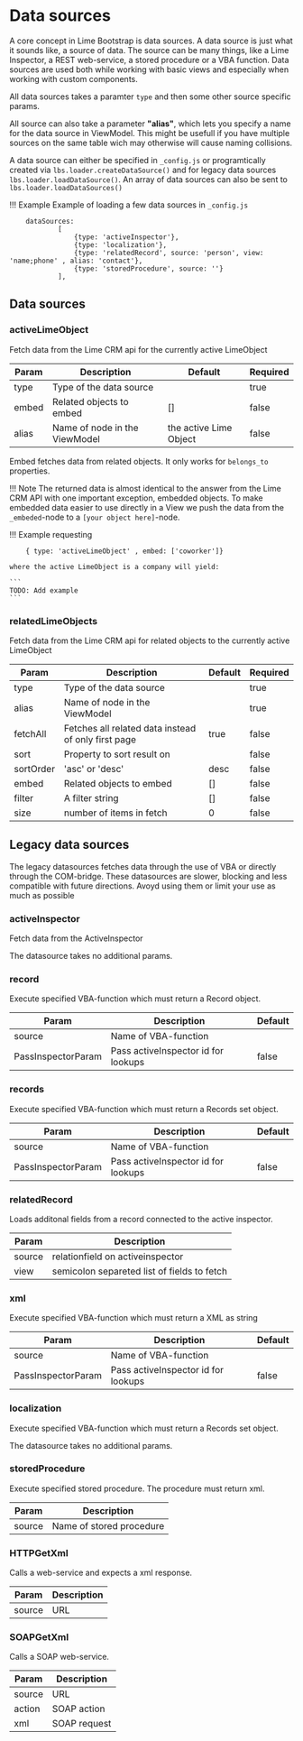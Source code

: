 # Data sources

A core concept in Lime Bootstrap is data sources. A data source is just what it sounds like, a source of data. The source can be many things, like a Lime Inspector, a REST web-service, a stored procedure or a VBA function. Data sources are used both while working with basic views and especially when working with custom components.

All data sources  takes a paramter `type` and then some other source specific params.

All source can also take a parameter __"alias"__, which lets you specify a name for the data source in ViewModel. This might be usefull if you have multiple sources on the same table wich may otherwise will cause naming collisions.

A data source can either be specified in `_config.js` or programtically created via `lbs.loader.createDataSource()` and for legacy data sources `lbs.loader.loadDataSource()`. An array of data sources can also be sent to `lbs.loader.loadDataSources()`

!!! Example
    Example of loading a few data sources in `_config.js`

        dataSources:
                [
                    {type: 'activeInspector'},
                    {type: 'localization'},
                    {type: 'relatedRecord', source: 'person', view: 'name;phone' , alias: 'contact'},
                    {type: 'storedProcedure', source: ''}
                ],



## Data sources

### activeLimeObject
Fetch data from the Lime CRM api for the currently active LimeObject


| Param              | Description                         | Default                | Required |
|--------------------|-------------------------------------|------------------------|----------|
| type               | Type of the data source             |                        | true     |
| embed              | Related objects to embed            | []                     | false    |
| alias              | Name of node in the ViewModel       | the active Lime Object | false    |

Embed fetches data from related objects. It only works for `belongs_to` properties.

!!! Note
    The returned data is almost identical to the answer from the Lime CRM API with one important exception, embedded objects. To make embedded data easier to use directly in a View we push the data from the `_embeded`-node to a `[your object here]`-node.

!!! Example
    requesting


        { type: 'activeLimeObject' , embed: ['coworker']}

    where the active LimeObject is a company will yield:

    ```
    TODO: Add example
    ```

### relatedLimeObjects

Fetch data from the Lime CRM api for related objects to the currently active LimeObject


| Param              | Description                                               | Default  | Required |
|--------------------|-------------------------------------                      |----------|----------|
| type               | Type of the data source                                   |          | true     |
| alias              | Name of node in the ViewModel                             |          | true     |
| fetchAll           | Fetches all related data instead of only first page       | true     | false    |
| sort               | Property to sort result on                                |          | false    |
| sortOrder          | 'asc' or 'desc'                                           | desc     | false    |
| embed              | Related objects to embed                                  | []       | false    |
| filter             | A filter string                                           | []       | false    |
| size               | number of items in fetch                                  | 0        | false    |


## Legacy data sources

The legacy datasources fetches data through the use of VBA or directly through the COM-bridge. These datasources are slower, blocking and less compatible with future directions. Avoyd using them or limit your use as much as possible

### activeInspector
Fetch data from the ActiveInspector

The datasource takes no additional params.


### record
Execute specified VBA-function which must return a Record object.

| Param              | Description                         | Default |
|--------------------|-------------------------------------|---------|
| source             | Name of VBA-function                |         |
| PassInspectorParam | Pass activeInspector id for lookups | false   |

### records
Execute specified VBA-function which must return a Records set object.

| Param              | Description                         | Default |
|--------------------|-------------------------------------|---------|
| source             | Name of VBA-function                |         |
| PassInspectorParam | Pass activeInspector id for lookups | false   |

### relatedRecord
Loads additonal fields from a record connected to the active inspector.

| Param  | Description                                 |
|--------|---------------------------------------------|
| source | relationfield on activeinspector            |
| view   | semicolon separeted list of fields to fetch |

### xml
Execute specified VBA-function which must return a XML as string

| Param              | Description                         | Default |
|--------------------|-------------------------------------|---------|
| source             | Name of VBA-function                |         |
| PassInspectorParam | Pass activeInspector id for lookups | false   |

### localization
Execute specified VBA-function which must return a Records set object.

The datasource takes no additional params.

### storedProcedure
Execute specified stored procedure. The procedure must return xml.

| Param  | Description              |
|--------|--------------------------|
| source | Name of stored procedure |

### HTTPGetXml
Calls a web-service and expects a xml response.

| Param  | Description |
|--------|-------------|
| source | URL         |

### SOAPGetXml
Calls a SOAP web-service.

| Param  | Description  |
|--------|--------------|
| source | URL          |
| action | SOAP action  |
| xml    | SOAP request |
